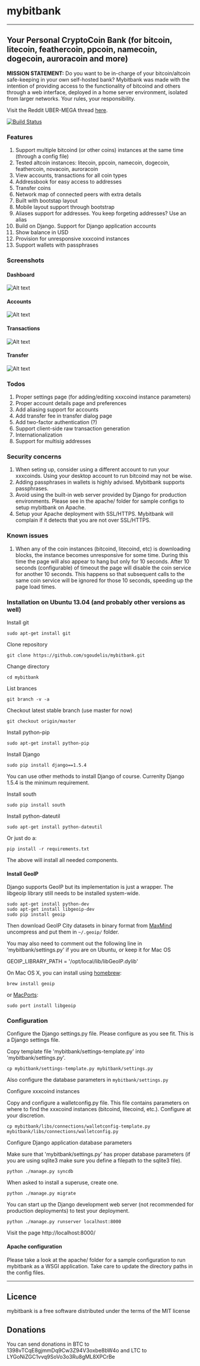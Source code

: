 # mybitbank  
---
## Your Personal CryptoCoin Bank (for bitcoin, litecoin, feathercoin, ppcoin, namecoin, dogecoin, auroracoin and more)

**MISSION STATEMENT:** Do you want to be in-charge of your bitcoin/altcoin safe-keeping in your own self-hosted bank? Mybitbank was made with the intention of providing access to the functionality of bitcoind and others through a web interface, deployed in a home server environment, isolated from larger networks. Your rules, your responsibility. 

Visit the Reddit UBER-MEGA thread [here](http://www.reddit.com/r/Bitcoin/comments/27v3mw/i_just_released_mybitbank_project_on_github/ "Reddit").

[![Build Status](https://travis-ci.org/sgoudelis/mybitbank.svg?branch=master)](https://travis-ci.org/sgoudelis/mybitbank)

### Features

1. Support multiple bitcoind (or other coins) instances at the same time (through a config file)
2. Tested altcoin instances: litecoin, ppcoin, namecoin, dogecoin, feathercoin, novacoin, auroracoin
3. View accounts, transactions for all coin types
4. Addressbook for easy access to addresses
5. Transfer coins 
6. Network map of connected peers with extra details
7. Built with bootstap layout
8. Mobile layout support through bootstrap
9. Aliases support for addresses. You keep forgeting addresses? Use an alias
10. Build on Django. Support for Django application accounts
11. Show balance in USD
12. Provision for unresponsive xxxcoind instances
13. Support wallets with passphrases

### Screenshots


#### Dashboard
![Alt text](/doc/dashboard-screen.jpg "Dashboard")

#### Accounts
![Alt text](/doc/accounts-screen.jpg "Accounts")

#### Transactions
![Alt text](/doc/transactions-screen.jpg "Transaction")

#### Transfer
![Alt text](/doc/transfer-screen.jpg "Transfer")


### Todos

1. Proper settings page (for adding/editing xxxcoind instance parameters)
2. Proper account details page and preferences
3. Add aliasing support for accounts
4. Add transfer fee in transfer dialog page
5. Add two-factor authentication (?)
6. Support client-side raw transaction generation
7. Internationalization
8. Support for multisig addresses

### Security concerns 

1. When seting up, consider using a different account to run your xxxcoinds. Using your desktop account to run bitcoind may not be wise.
2. Adding passphrases in wallets is highly advised. Mybitbank supports passphrases.
3. Avoid using the built-in web server provided by Django for production environments. Please see in the apache/ folder for sample configs to setup mybitbank on Apache.
4. Setup your Apache deployment with SSL/HTTPS. Mybitbank will complain if it detects that you are not over SSL/HTTPS.

### Known issues

1. When any of the coin instances (bitcoind, litecoind, etc) is downloading blocks, the instance becomes unresponsive for some time. During this time the page will also appear to hang but only for 10 seconds. After 10 seconds (configurable) of timeout the page will disable the coin service for another 10 seconds. This happens so that subsequent calls to the same coin service will be ignored for those 10 seconds, speeding up the page load times. 



### Installation on Ubuntu 13.04 (and probably other versions as well)

Install git

```
sudo apt-get install git
```

Clone repository

```
git clone https://github.com/sgoudelis/mybitbank.git
```

Change directory

```
cd mybitbank
```

List brances

```
git branch -v -a
```

Checkout latest stable branch (use master for now)

```
git checkout origin/master
```

Install python-pip

```
sudo apt-get install python-pip
```

Install Django

```
sudo pip install django==1.5.4
```

You can use other methods to install Django of course. Currenlty Django 1.5.4 is the minimum requirement. 

Install south

```
sudo pip install south
```

Install python-dateutil

```
sudo apt-get install python-dateutil
```

Or just do a:

```
pip install -r requirements.txt
```

The above will install all needed components.


#### Install GeoIP

Django supports GeoIP but its implementation is just a wrapper. The libgeoip library still needs to be installed system-wide.

```
sudo apt-get install python-dev
sudo apt-get install libgeoip-dev
sudo pip install geoip
```

Then download GeoIP City datasets in binary format from [MaxMind](http://dev.maxmind.com/geoip/legacy/geolite/) uncompress and put them in `~/.geoip/` folder.
 

You may also need to comment out the following line in 'mybitbank/settings.py' if you are on Ubuntu, or keep it for Mac OS

GEOIP_LIBRARY_PATH = '/opt/local/lib/libGeoIP.dylib'

On Mac OS X, you can install using [homebrew](http://github.com/mxcl/homebrew):
```
brew install geoip
```
or [MacPorts](http://www.macports.org/install.php):
```
sudo port install libgeoip
```



### Configuration

Configure the Django settings.py file. Please configure as you see fit. This is a Django settings file.

Copy template file 'mybitbank/settings-template.py' into 'mybitbank/settings.py'.

```
cp mybitbank/settings-template.py mybitbank/settings.py
```

Also configure the database parameters in `mybitbank/settings.py`



Configure xxxcoind instances

Copy and configure a walletconfig.py file. This file contains parameters on where to find the xxxcoind instances (bitcoind, litecoind, etc.). Configure at your discretion.

```
cp mybitbank/libs/connections/walletconfig-template.py mybitbank/libs/connections/walletconfig.py
```

Configure Django application database parameters

Make sure that 'mybitbank/settings.py' has proper database parameters (if you are using sqlite3 make sure you define a filepath to the sqlite3 file). 

```
python ./manage.py syncdb
```

When asked to install a superuse, create one.

```
python ./manage.py migrate
```

You can start up the Django development web server (not recommended for production deployments) to test your deployment.

```
python ./manage.py runserver localhost:8000
```

Visit the page http://localhost:8000/



#### Apache configuration

Please take a look at the apache/ folder for a sample configuration to run mybitbank as a WSGI application. Take care to update the directory paths in the config files.

---

## Licence

mybitbank is a free software distributed under the terms of the MIT license

## Donations

You can send donations in BTC to 1398vTCqE8gjmmDq9Cw3Z94V3oxbe8bW4o and LTC to LYGoNiZGC1vvq9SoVo3o3Ru8gML8XPCrBe

